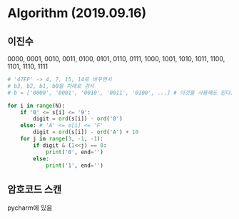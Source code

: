 # Algorithm (2019.09.16)

## 이진수

0000, 0001, 0010, 0011, 0100, 0101, 0110, 0111, 1000, 1001, 1010, 1011, 1100, 1101, 1110, 1111

````python
# '47EF' -> 4, 7, 15, 14로 바꾸면서
# b3, b2, b1, b0을 차례로 검사
# b = ['0000', '0001', '0010', '0011', '0100', ...] # 이것을 사용해도 된다.

for i in range(N):
    if '0' <= s[i] <= '9':
        digit = ord(s[i]) - ord('0')
    else: # 'A' <= s[i] <= 'F'
        digit = ord(s[i]) - ord('A') + 10
    for j in range(3, -1, -1):
        if digit & (1<<j) == 0:
            print('0', end='')
        else:
            print('1', end='')
````



## 암호코드 스캔

pycharm에 있음